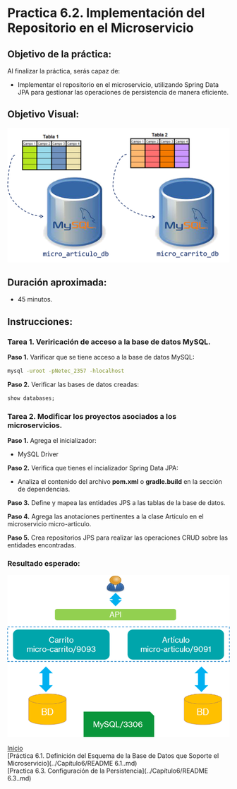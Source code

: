 # Practica 6.2. Implementación del Repositorio en el Microservicio 

## Objetivo de la práctica:
Al finalizar la práctica, serás capaz de:
- Implementar el repositorio en el microservicio, utilizando Spring Data JPA para gestionar las operaciones de persistencia de manera eficiente.


## Objetivo Visual:

<div style="text-align: center;">
    <img src="../images/ro10.png" alt="Spring Tool Suite">
</div>

## Duración aproximada:
- 45 minutos.

## Instrucciones: 

### Tarea 1. Veriricación de acceso a la base de datos MySQL.

**Paso 1.** Varificar que se tiene acceso a la base de datos MySQL:

```cmd
mysql -uroot -pNetec_2357 -hlocalhost
```

**Paso 2.** Verificar las bases de datos creadas:

```sql
show databases;
```


### Tarea 2. Modificar los proyectos asociados a los microservicios.

**Paso 1.** Agrega el inicializador:
* MySQL Driver


**Paso 2.** Verifica que tienes el incializador Spring Data JPA:

* Analiza el contenido del archivo **pom.xml** o **gradle.build** en la sección de dependencias.

**Paso 3.** Define y mapea las entidades JPS a las tablas de la base de datos.

**Paso 4.** Agrega las anotaciones pertinentes a la clase Articulo en el microservicio micro-articulo.

**Paso 5.** Crea repositorios JPS para realizar las operaciones CRUD sobre las entidades encontradas.

### Resultado esperado:

<div style="text-align: center;">
    <img src="../images/img14_persistencia.png" alt="Persistencia">
</div>

[Inicio](../README.md)<br>
[Práctica 6.1. Definición del Esquema de la Base de Datos que Soporte el Microservicio](../Capítulo6/README 6.1..md)<br>
[Practica 6.3. Configuración de la Persistencia](../Capítulo6/README 6.3..md)<br>
